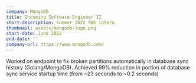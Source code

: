 ```yaml
---
company: MongoDB
title: Incoming Software Engineer II
short-description: Summer 2022 SWE intern.
thumbnail: assets/mongodb-logo.png
start-date: June 2022
end-date: ''
company-url: https://www.mongodb.com/
---
```


Worked on endpoint to fix broken partitions automatically in database sync history (Golang/MongoDB). Achieved 99% reduction in portion of database sync service startup time (from \~23 seconds to \~0.2 seconds)
